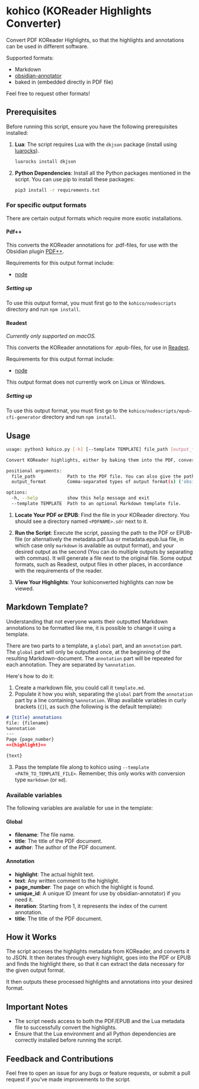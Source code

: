 # kohico (KOReader Highlights Converter)
Convert PDF KOReader Highlights, so that the highlights and annotations can be used in different software.

Supported formats:
- Markdown
- [obsidian-annotator](https://github.com/elias-sundqvist/obsidian-annotator)
- baked in (embedded directly in PDF file)

Feel free to request other formats!

## Prerequisites

Before running this script, ensure you have the following prerequisites installed:

1. **Lua**: The script requires Lua with the `dkjson` package (install using [luarocks](https://luarocks.org)).
   ```bash
   luarocks install dkjson
   ```
2. **Python Dependencies**: Install all the Python packages mentioned in the script. You can use pip to install these packages:
   ```bash
   pip3 install -r requirements.txt
   ```

### For specific output formats
There are certain output formats which require more exotic installations.

#### Pdf++
This converts the KOReader annotations for .pdf-files, for use with the Obsidian plugin [PDF++](https://github.com/RyotaUshio/obsidian-pdf-plus).

Requirements for this output format include:
- [node](https://nodejs.org)

##### Setting up
To use this output format, you must first go to the `kohico/nodescripts` directory and run `npm install`.

#### Readest
*Currently only supported on macOS.*

This converts the KOReader annotations for .epub-files, for use in [Readest](https://readest.com).

Requirements for this output format include:
- [node](https://nodejs.org)

This output format does not currently work on Linux or Windows.

##### Setting up
To use this output format, you must first go to the `kohico/nodescripts/epub-cfi-generator` directory and run `npm install`.


## Usage

```bash
usage: python3 kohico.py [-h] [--template TEMPLATE] file_path [output_format]

Convert KOReader highlights, either by baking them into the PDF, converting for use with the Annotator plugin for Obsidian, or exporting to Markdown.

positional arguments:
  file_path            Path to the PDF file. You can also give the path directly to a metadata.pdf.lua file, in which case not all conversion types will be available.
  output_format        Comma-separated types of output format(s) ('obsidian-annotator'/'obs' for Obsidian Annotator, 'bake' for baking into the PDF, 'markdown'/'md' for markdown output.). Default is 'obsidian-annotator,markdown'.

options:
  -h, --help           show this help message and exit
  --template TEMPLATE  Path to an optional Markdown template file.
```

1. **Locate Your PDF or EPUB**: Find the file in your KOReader directory. You should see a directory named `<PDFNAME>.sdr` next to it.

2. **Run the Script**: Execute the script, passing the path to the PDF or EPUB-file (or alternatively the metadata.pdf.lua or metadata.epub.lua file, in which case only `markdown` is available as output format), and your desired output as the second (You can do multiple outputs by separating with commas). It will generate a file next to the original file. Some output formats, such as Readest, output files in other places, in accordance with the requirements of the reader.

5. **View Your Highlights**: Your kohiconverted highlights can now be viewed.

## Markdown Template?
Understanding that not everyone wants their outputted Markdown annotations to be formatted like me, it is possible to change it using a template.

There are two parts to a template, a `global` part, and an `annotation` part. The `global` part will only be outputted once, at the beginning of the resulting Markdown-document. The `annotation` part will be repeated for each annotation. They are separated by `%annotation`.

Here's how to do it:

1. Create a markdown file, you could call it `template.md`.
2. Populate it how you wish, separating the `global` part from the `annotation` part by a line containing `%annotation`. Wrap available variables in curly brackets (`{}`), as such (the following is the default template):

```markdown
# {title} annotations
File: {filename}
%annotation
---
Page {page_number}
=={highlight}==

{text}
```

3. Pass the template file along to kohico using `--template <PATH_TO_TEMPLATE_FILE>`. Remember, this only works with conversion type `markdown` (or `md`).

### Available variables
The following variables are available for use in the template:

#### Global
- **filename**: The file name.
- **title**: The title of the PDF document.
- **author**: The author of the PDF document.

#### Annotation
- **highlight**: The actual highlit text.
- **text**: Any written comment to the highlight.
- **page_number**: The page on which the highlight is found.
- **unique_id**: A unique ID (meant for use by obsidian-annotator) if you need it.
- **iteration**: Starting from 1, it represents the index of the current annotation.
- **title**: The title of the PDF document.

## How it Works
The script acceses the highlights metadata from KOReader, and converts it to JSON. It then iterates through every highlight, goes into the PDF or EPUB and finds the highlight there, so that it can extract the data necessary for the given output format.

It then outputs these processed highlights and annotations into your desired format. 


## Important Notes

- The script needs access to both the PDF/EPUB and the Lua metadata file to successfully convert the highlights.
- Ensure that the Lua environment and all Python dependencies are correctly installed before running the script.

## Feedback and Contributions

Feel free to open an issue for any bugs or feature requests, or submit a pull request if you've made improvements to the script.
